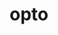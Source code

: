 ---
title: opto
ch: [r]
meaning: to choose, desire, wish
pos: verb
inf: optare
secondppstem: opt
infend: are
thirdpp: optavi
fourthpp: optatus
conjugation: first
---